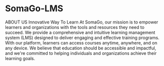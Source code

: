 # SomaGo-LMS
ABOUT US
Innovative Way To Learn
At SomaGo, our mission is to empower learners and organizations with the tools and resources they need to succeed. 
We provide a comprehensive and intuitive learning management system (LMS) designed to deliver engaging and effective training programs. 
With our platform, learners can access courses anytime, anywhere, and on any device. 
We believe that education should be accessible and impactful, and we're committed to helping individuals and organizations achieve their learning goals.


